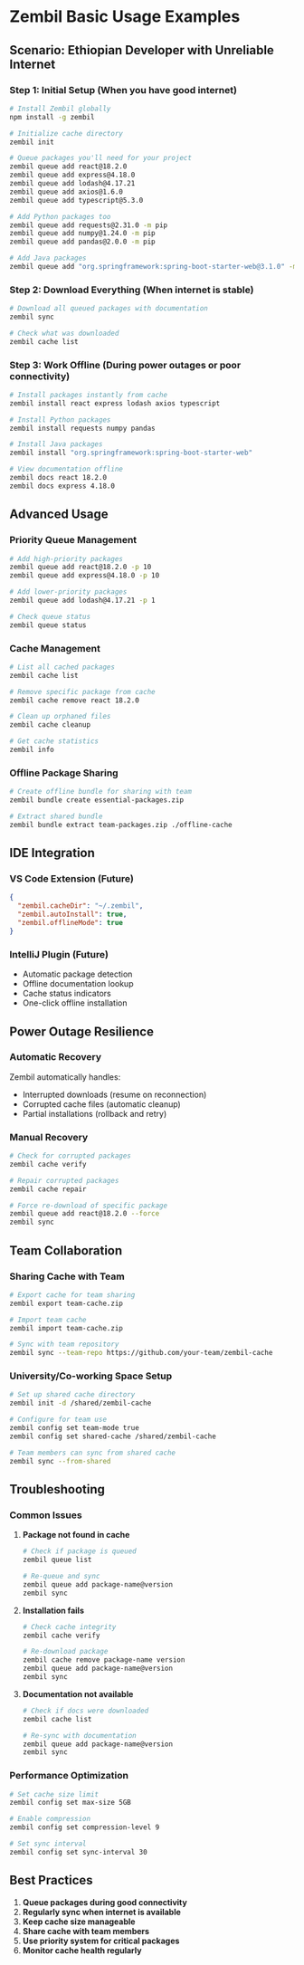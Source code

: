 # Zembil Basic Usage Examples

## Scenario: Ethiopian Developer with Unreliable Internet

### Step 1: Initial Setup (When you have good internet)

```bash
# Install Zembil globally
npm install -g zembil

# Initialize cache directory
zembil init

# Queue packages you'll need for your project
zembil queue add react@18.2.0
zembil queue add express@4.18.0
zembil queue add lodash@4.17.21
zembil queue add axios@1.6.0
zembil queue add typescript@5.3.0

# Add Python packages too
zembil queue add requests@2.31.0 -m pip
zembil queue add numpy@1.24.0 -m pip
zembil queue add pandas@2.0.0 -m pip

# Add Java packages
zembil queue add "org.springframework:spring-boot-starter-web@3.1.0" -m maven
```

### Step 2: Download Everything (When internet is stable)

```bash
# Download all queued packages with documentation
zembil sync

# Check what was downloaded
zembil cache list
```

### Step 3: Work Offline (During power outages or poor connectivity)

```bash
# Install packages instantly from cache
zembil install react express lodash axios typescript

# Install Python packages
zembil install requests numpy pandas

# Install Java packages
zembil install "org.springframework:spring-boot-starter-web"

# View documentation offline
zembil docs react 18.2.0
zembil docs express 4.18.0
```

## Advanced Usage

### Priority Queue Management

```bash
# Add high-priority packages
zembil queue add react@18.2.0 -p 10
zembil queue add express@4.18.0 -p 10

# Add lower-priority packages
zembil queue add lodash@4.17.21 -p 1

# Check queue status
zembil queue status
```

### Cache Management

```bash
# List all cached packages
zembil cache list

# Remove specific package from cache
zembil cache remove react 18.2.0

# Clean up orphaned files
zembil cache cleanup

# Get cache statistics
zembil info
```

### Offline Package Sharing

```bash
# Create offline bundle for sharing with team
zembil bundle create essential-packages.zip

# Extract shared bundle
zembil bundle extract team-packages.zip ./offline-cache
```

## IDE Integration

### VS Code Extension (Future)

```json
{
  "zembil.cacheDir": "~/.zembil",
  "zembil.autoInstall": true,
  "zembil.offlineMode": true
}
```

### IntelliJ Plugin (Future)

- Automatic package detection
- Offline documentation lookup
- Cache status indicators
- One-click offline installation

## Power Outage Resilience

### Automatic Recovery

Zembil automatically handles:
- Interrupted downloads (resume on reconnection)
- Corrupted cache files (automatic cleanup)
- Partial installations (rollback and retry)

### Manual Recovery

```bash
# Check for corrupted packages
zembil cache verify

# Repair corrupted packages
zembil cache repair

# Force re-download of specific package
zembil queue add react@18.2.0 --force
zembil sync
```

## Team Collaboration

### Sharing Cache with Team

```bash
# Export cache for team sharing
zembil export team-cache.zip

# Import team cache
zembil import team-cache.zip

# Sync with team repository
zembil sync --team-repo https://github.com/your-team/zembil-cache
```

### University/Co-working Space Setup

```bash
# Set up shared cache directory
zembil init -d /shared/zembil-cache

# Configure for team use
zembil config set team-mode true
zembil config set shared-cache /shared/zembil-cache

# Team members can sync from shared cache
zembil sync --from-shared
```

## Troubleshooting

### Common Issues

1. **Package not found in cache**
   ```bash
   # Check if package is queued
   zembil queue list
   
   # Re-queue and sync
   zembil queue add package-name@version
   zembil sync
   ```

2. **Installation fails**
   ```bash
   # Check cache integrity
   zembil cache verify
   
   # Re-download package
   zembil cache remove package-name version
   zembil queue add package-name@version
   zembil sync
   ```

3. **Documentation not available**
   ```bash
   # Check if docs were downloaded
   zembil cache list
   
   # Re-sync with documentation
   zembil queue add package-name@version
   zembil sync
   ```

### Performance Optimization

```bash
# Set cache size limit
zembil config set max-size 5GB

# Enable compression
zembil config set compression-level 9

# Set sync interval
zembil config set sync-interval 30
```

## Best Practices

1. **Queue packages during good connectivity**
2. **Regularly sync when internet is available**
3. **Keep cache size manageable**
4. **Share cache with team members**
5. **Use priority system for critical packages**
6. **Monitor cache health regularly**
